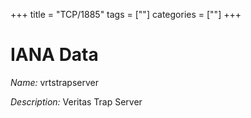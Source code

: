 +++
title = "TCP/1885"
tags = [""]
categories = [""]
+++

# IANA Data

_Name:_ vrtstrapserver

_Description:_ Veritas Trap Server

